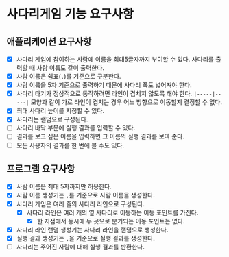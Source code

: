# 사다리게임 기능 요구사항

## 애플리케이션 요구사항

- [x] 사다리 게임에 참여하는 사람에 이름을 최대5글자까지 부여할 수 있다. 사다리를 출력할 때 사람 이름도 같이 출력한다.
- [x] 사람 이름은 쉼표(`,`)를 기준으로 구분한다.
- [x] 사람 이름을 5자 기준으로 출력하기 때문에 사다리 폭도 넓어져야 한다.
- [x] 사다리 타기가 정상적으로 동작하려면 라인이 겹치지 않도록 해야 한다.
  `|-----|-----|` 모양과 같이 가로 라인이 겹치는 경우 어느 방향으로 이동할지 결정할 수 없다.
- [x] 최대 사다리 높이를 지정할 수 있다.
- [x] 사다리는 랜덤으로 구성된다.
- [ ] 사다리 바닥 부분에 실행 결과를 입력할 수 있다.
- [ ] 결과를 보고 싶은 이름을 입력하면 그 이름의 실행 결과를 보여 준다.
- [ ] 모든 사용자의 결과를 한 번에 볼 수도 있다.

## 프로그램 요구사항
- [x] 사람 이름은 최대 5자까지만 허용한다.
- [x] 사람 이름 생성기는 `,`를 기준으로 사람 이름을 생성한다.
- [x] 사다리 게임은 여러 줄의 사다리 라인으로 구성된다.
  - [x] 사다리 라인은 여러 개의 옆 사다리로 이동하는 이동 포인트를 가진다.
    - [x] 한 지점에서 동시에 두 곳으로 분기되는 이동 포인트는 없다.
- [x] 사다리 라인 랜덤 생성기는 사다리 라인을 랜덤으로 생성한다.
- [x] 실행 결과 생성기는 `,`을 기준으로 실행 결과를 생성한다.
- [ ] 사다리는 주어진 사람에 대해 실행 결과를 반환한다.